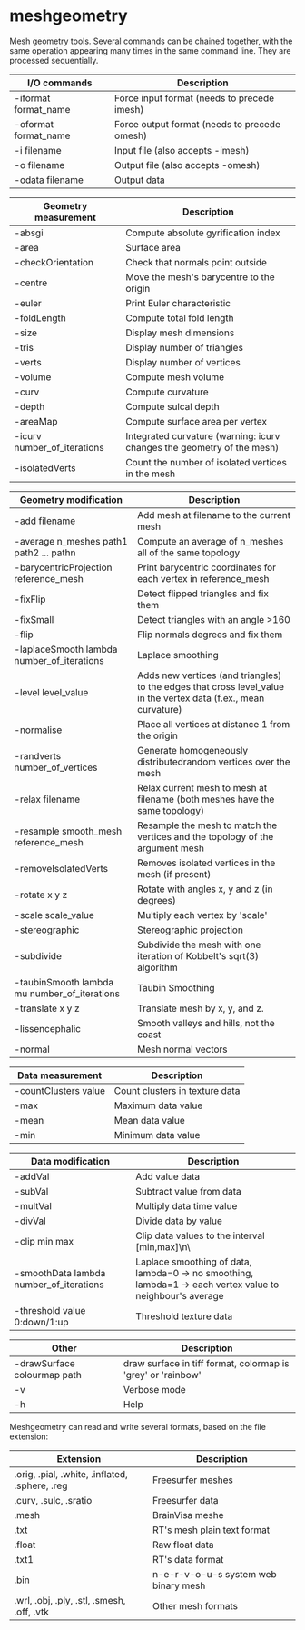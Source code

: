 meshgeometry
============

Mesh geometry tools. Several commands can be chained together, with the same operation
appearing many times in the same command line. They are processed sequentially.

I/O commands         |Description
---------------------|----------------
-iformat format_name |Force input format (needs to precede imesh)
-oformat format_name |Force output format (needs to precede omesh)
-i filename          |Input file (also accepts -imesh)
-o filename          |Output file (also accepts -omesh)
-odata filename      |Output data

Geometry measurement                             |Description
-------------------------------------------------|----------------
-absgi                                           |Compute absolute gyrification index
-area                                            |Surface area
-checkOrientation                                |Check that normals point outside
-centre                                          |Move the mesh's barycentre to the origin
-euler                                           |Print Euler characteristic
-foldLength                                      |Compute total fold length
-size                                            |Display mesh dimensions
-tris                                            |Display number of triangles
-verts                                           |Display number of vertices
-volume                                          |Compute mesh volume
-curv                                            |Compute curvature
-depth                                           |Compute sulcal depth
-areaMap                                         |Compute surface area per vertex
-icurv number_of_iterations                      |Integrated curvature (warning: icurv changes the geometry of the mesh)
-isolatedVerts                                   |Count the number of isolated vertices in the mesh

Geometry modification                            |Description
-------------------------------------------------|----------------
-add filename                                    |Add mesh at filename to the current mesh
-average n_meshes path1 path2 ... pathn          |Compute an average of n_meshes all of the same topology
-barycentricProjection reference_mesh            |Print barycentric coordinates for each vertex in reference_mesh
-fixFlip                                         |Detect flipped triangles and fix them
-fixSmall                                        |Detect triangles with an angle >160
-flip                                            |Flip normals degrees and fix them
-laplaceSmooth lambda number_of_iterations       |Laplace smoothing
-level level_value                               |Adds new vertices (and triangles) to the edges that cross level_value in the vertex data (f.ex., mean curvature)
-normalise                                       |Place all vertices at distance 1 from the origin
-randverts number_of_vertices                    |Generate homogeneously distributedrandom vertices over the mesh
-relax filename                                  |Relax current mesh to mesh at filename (both meshes have the same topology)
-resample smooth_mesh reference_mesh             |Resample the mesh to match the vertices and the topology of the argument mesh
-removeIsolatedVerts                             |Removes isolated vertices in the mesh (if present)
-rotate x y z                                    |Rotate with angles x, y and z (in degrees)
-scale scale_value                               |Multiply each vertex by 'scale'
-stereographic                                   |Stereographic projection
-subdivide                                       |Subdivide the mesh with one iteration of Kobbelt's sqrt(3) algorithm
-taubinSmooth lambda mu number_of_iterations     |Taubin Smoothing
-translate x y z                                 |Translate mesh by x, y, and z.
-lissencephalic                                  |Smooth valleys and hills, not the coast
-normal                                          |Mesh normal vectors

Data measurement                                 |Description
-------------------------------------------------|----------------
-countClusters  value                            |Count clusters in texture data
-max                                             |Maximum data value
-mean                                            |Mean data value
-min                                             |Minimum data value

Data modification                                |Description
-------------------------------------------------|----------------
-addVal                                          |Add value data
-subVal                                          |Subtract value from data
-multVal                                         |Multiply data time value
-divVal                                          |Divide data by value
-clip min max                                    |Clip data values to the interval [min,max]\n\
-smoothData lambda number_of_iterations          |Laplace smoothing of data, lambda=0 -> no smoothing, lambda=1 -> each vertex value to neighbour's average
-threshold value 0:down/1:up                     |Threshold texture data

Other                                            |Description
-------------------------------------------------|----------------
-drawSurface colourmap path                      |draw surface in tiff format, colormap is 'grey' or 'rainbow'
-v                                               |Verbose mode
-h                                               |Help

Meshgeometry can read and write several formats, based on the file extension:

Extension                                        |Description
-------------------------------------------------|---------------------------
.orig, .pial, .white, .inflated, .sphere, .reg   |Freesurfer meshes
.curv, .sulc, .sratio                            |Freesurfer data
.mesh                                            |BrainVisa meshe
.txt                                             |RT's mesh plain text format
.float                                           |Raw float data
.txt1                                            |RT's data format
.bin                                             |n-e-r-v-o-u-s system web binary mesh
.wrl, .obj, .ply, .stl, .smesh, .off, .vtk       |Other mesh formats

